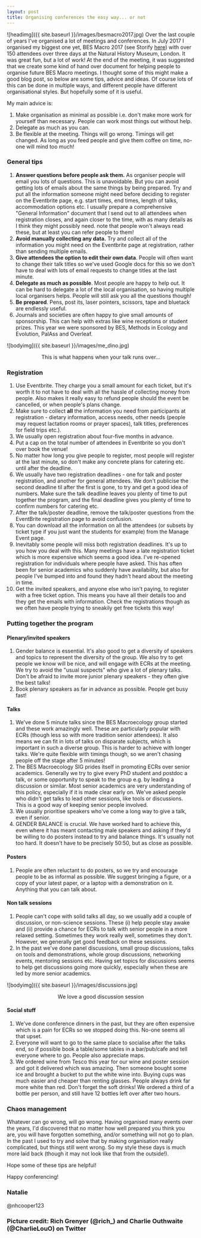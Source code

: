 ```yaml
---
layout: post
title: Organising conferences the easy way... or not
---
```


![headimg]({{ site.baseurl }}/images/besmacro2017.jpg)
Over the last couple of years I've organised a lot of meetings and conferences. In July 2017 I organised my biggest one yet, BES Macro 2017 (see Storify [here](https://storify.com/sheardcat/bes-macro-2017)) with over 150 attendees over three days at the Natural History Museum, London. It was great fun, but a lot of work! At the end of the meeting, it was suggested that we create some kind of hand over document for helping people to organise future BES Macro meetings. I thought some of this might make a good blog post, so below are some tips, advice and ideas. Of course lots of this can be done in multiple ways, and different people have different organisational styles. But hopefully some of it is useful.

My main advice is:

1. Make organisation as minimal as possible i.e. don't make more work for yourself than necessary. People can work most things out without help.
1. Delegate as much as you can.
1. Be flexible at the meeting. Things will go wrong. Timings will get changed. As long as you feed people and give them coffee on time, no-one will mind too much!

### General tips
1. **Answer questions before people ask them.** As organiser people will email you lots of questions. This is unavoidable. But you can avoid getting lots of emails about the same things by being prepared. Try and put all the information someone might need before deciding to register on the Eventbrite page, e.g. start times, end times, length of talks, accommodation options etc. I usually prepare a comprehensive "General Information" document that I send out to all attendees when registration closes, and again closer to the time, with as many details as I think they might possibly need. note that people won't always read these, but at least you can refer people to them!
2. **Avoid manually collecting any data.** Try and collect all of the information you might need on the Eventbrite page at registration, rather than sending multiple emails.
3. **Give attendees the option to edit their own data**. People will often want to change their talk titles so we've used Google docs for this so we don't have to deal with lots of email requests to change titles at the last minute.
4. **Delegate as much as possible**. Most people are happy to help out. It can be hard to delegate a lot of the local organisation, so having multiple local organisers helps. People will still ask you all the questions though!
6. **Be prepared**. Pens, post its, laser pointers, scissors, tape and bluetack are endlessly useful.
1. Journals and societies are often happy to give small amounts of sponsorship. This can help with extras like wine receptions or student prizes. This year we were sponsored by BES, Methods in Ecology and Evolution, PalAss and Overleaf.

![bodyimg]({{ site.baseurl }}/images/me_dino.jpg)
<center>This is what happens when your talk runs over...</center>

### Registration
1. Use Eventbrite. They charge you a small amount for each ticket, but it's worth it to not have to deal with all the hassle of collecting money from people. Also makes it really easy to refund people should the event be cancelled, or when people's plans change.
1. Make sure to collect **all** the information you need from participants at registration - dietary information, access needs, other needs (people may request lactation rooms or prayer spaces), talk titles, preferences for field trips etc.).
1. We usually open registration about four-five months in advance.
1. Put a cap on the total number of attendees in Eventbrite so you don't over book the venue!
1. No matter how long you give people to register, most people will register at the last minute, so don't make any concrete plans for catering etc. until after the deadline.
1. We usually have two registration deadlines - one for talk and poster registration, and another for general attendees. We don't publicise the second deadline til after the first is gone, to try and get a good idea of numbers. Make sure the talk deadline leaves you plenty of time to put together the program, and the final deadline gives you plenty of time to confirm numbers for catering etc.
1. After the talk/poster deadline, remove the talk/poster questions from the EventBrite registration page to avoid confusion.
1. You can download all the information on all the attendees (or subsets by ticket type if you just want the students for example) from the Manage Event page.
1. Inevitably some people will miss both registration deadlines. It's up to you how you deal with this. Many meetings have a late registration ticket which is more expensive which seems a good idea. I've re-opened registration for individuals where people have asked. This has often been for senior academics who suddenly have availability, but also for people I've bumped into and found they hadn't heard about the meeting in time.
1. Get the invited speakers, and anyone else who isn't paying, to register with a free ticket option. This means you have all their details too and they get the emails with information. Check the registrations though as we often have people trying to sneakily get free tickets this way!

### Putting together the program
#### Plenary/invited speakers
1. Gender balance is essential. It's also good to get a diversity of speakers and topics to represent the diversity of the group. We also try to get people we know will be nice, and will engage with ECRs at the meeting. We try to avoid the "usual suspects" who give a lot of plenary talks. Don't be afraid to invite more junior plenary speakers - they often give the best talks! 
1. Book plenary speakers as far in advance as possible. People get busy fast!

#### Talks
1. We've done 5 minute talks since the BES Macroecology group started and these work amazingly well. These are particularly popular with ECRs (though less so with more tradition senior attendees). It also means we can fit in lots of talks on disparate subjects, which is important in such a diverse group. This is harder to achieve with longer talks. We're quite flexible with timings though, so we aren't chasing people off the stage after 5 minutes!
1. The BES Macroecology SIG prides itself in promoting ECRs over senior academics. Generally we try to give every PhD student and postdoc a talk, or some opportunity to speak to the group e.g. by leading a discussion or similar. Most senior academics are very understanding of this policy, especially if it is made clear early on. We've asked people who didn't get talks to lead other sessions, like tools or discussions. This is a good way of keeping senior people involved.
1. We usually prioritise speakers who've come a long way to give a talk, even if senior.
1. GENDER BALANCE is crucial. We have worked hard to achieve this, even where it has meant contacting male speakers and asking if they'd be willing to do posters instead to try and balance things. It's usually not too hard. It doesn't have to be precisely 50:50, but as close as possible.

#### Posters
1. People are often reluctant to do posters, so we try and encourage people to be as informal as possible. We suggest bringing a figure, or a copy of your latest paper, or a laptop with a demonstration on it. Anything that you can talk about.

#### Non talk sessions
1. People can't cope with solid talks all day, so we usually add a couple of discussion, or non-science sessions. These (i) help people stay awake and (ii) provide a chance for ECRs to talk with senior people in a more relaxed setting. Sometimes they work really well, sometimes they don't. However, we generally get good feedback on these sessions.
1. In the past we've done panel discussions, small group discussions, talks on tools and demonstrations, whole group discussions, networking events, mentoring sessions etc. Having set topics for discussions seems to help get discussions going more quickly, especially when these are led by more senior academics.

![bodyimg]({{ site.baseurl }}/images/discussions.jpg)
<center>We love a good discussion session</center>

#### Social stuff
1. We've done conference dinners in the past, but they are often expensive which is a pain for ECRs so we stopped doing this. No-one seems all that upset.
1. Everyone will want to go to the same place to socialise after the talks end, so if possible book a table/some tables in a bar/pub/cafe and tell everyone where to go. People also appreciate maps.
1. We ordered wine from Tesco this year for our wine and poster session and got it delivered which was amazing. Then someone bought some ice and brought a bucket to put the white wine into. Buying cups was much easier and cheaper than renting glasses. People always drink far more white than red. Don't forget the soft drinks! We ordered a third of a bottle per person, and still have 12 bottles left over after two hours.

### Chaos management
Whatever can go wrong, will go wrong. Having organised many events over the years, I'd discovered that no matter how well prepared you think you are, you will have forgotten something, and/or something will not go to plan. In the past I used to try and solve that by making organisation really complicated, but things still went wrong. So my style these days is much more laid back (though it may not look like that from the outside!). 

Hope some of these tips are helpful!

Happy conferencing!

### Natalie 
@nhcooper123

### Picture credit: Rich Grenyer (@rich_) and Charlie Outhwaite (@CharlieLouO) on Twitter
